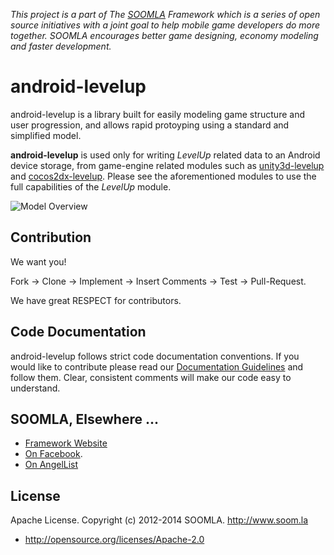 *This project is a part of The [SOOMLA](http://www.soom.la) Framework which is a series of open source initiatives with a joint goal to help mobile game developers do more together. SOOMLA encourages better game designing, economy modeling and faster development.*

# android-levelup

<!-- updates when you have any -->
<!-- end updates -->

android-levelup is a library built for easily modeling game structure and user progression, and allows rapid protoyping using a standard and simplified model.

**android-levelup** is used only for writing _LevelUp_ related data to an Android device storage, from game-engine related modules such as [unity3d-levelup](https://github.com/soomla/unity3d-levelup) and [cocos2dx-levelup](https://github.com/soomla/cocos2dx-levelup).
Please see the aforementioned modules to use the full capabilities of the _LevelUp_ module.

![Model Overview](http://know.soom.la/img/tutorial_img/soomla_diagrams/levelup.png)

<!-- Check out our [Wiki] (https://github.com/soomla/android-store/wiki) for more information about the project and how to use it better. -->

Contribution
---

We want you!

Fork -> Clone -> Implement -> Insert Comments -> Test -> Pull-Request.

We have great RESPECT for contributors.

Code Documentation
---

android-levelup follows strict code documentation conventions. If you would like to contribute please read our [Documentation Guidelines](https://github.com/soomla/android-store/tree/master/documentation.md) and follow them. Clear, consistent  comments will make our code easy to understand.

SOOMLA, Elsewhere ...
---

+ [Framework Website](http://www.soom.la/)
+ [On Facebook](https://www.facebook.com/pages/The-SOOMLA-Project/389643294427376).
+ [On AngelList](https://angel.co/the-soomla-project)

License
---
Apache License. Copyright (c) 2012-2014 SOOMLA. http://www.soom.la
+ http://opensource.org/licenses/Apache-2.0
